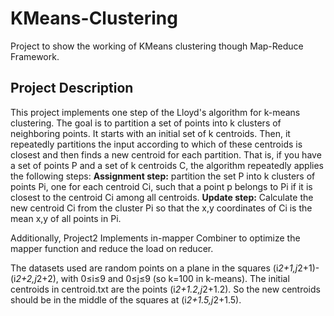 # KMeans-Clustering
Project to show the working of KMeans clustering though Map-Reduce Framework.

## Project Description
This project implements one step of the Lloyd's algorithm for k-means clustering. The goal is to partition a set of points into k clusters of neighboring points. It starts with an initial set of k centroids. Then, it repeatedly partitions the input according to which of these centroids is closest and then finds a new centroid for each partition. That is, if you have a set of points P and a set of k centroids C, the algorithm repeatedly applies the following steps:
**Assignment step:** partition the set P into k clusters of points Pi, one for each centroid Ci, such that a point p belongs to Pi if it is closest to the centroid Ci among all centroids.
**Update step:** Calculate the new centroid Ci from the cluster Pi so that the x,y coordinates of Ci is the mean x,y of all points in Pi.
    
Additionally, Project2 Implements in-mapper Combiner to optimize the mapper function and reduce the load on reducer.

The datasets used are random points on a plane in the squares (i*2+1,j*2+1)-(i*2+2,j*2+2), with 0≤i≤9 and 0≤j≤9 (so k=100 in k-means). The initial centroids in centroid.txt are the points (i*2+1.2,j*2+1.2). So the new centroids should be in the middle of the squares at (i*2+1.5,j*2+1.5).  
